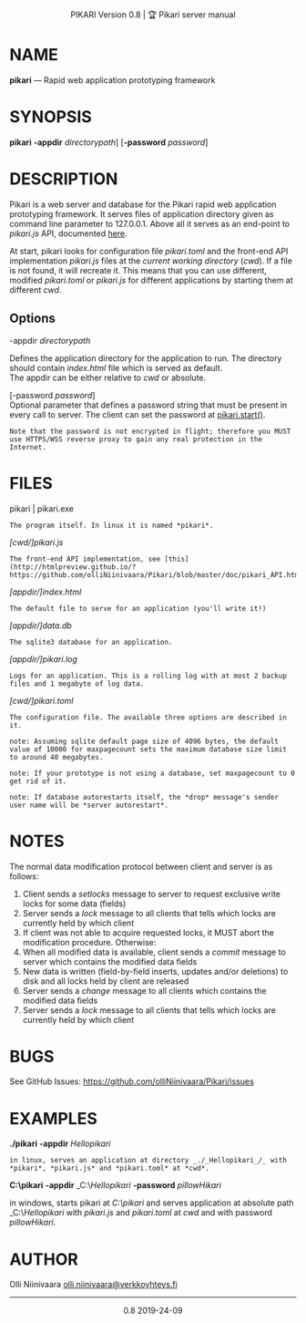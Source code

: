 <p style="text-align: center;">PIKARI Version 0.8 | 🏆 Pikari server manual</p>

NAME
====

**pikari** — Rapid web application prototyping framework

SYNOPSIS
========
**pikari** **-appdir** _directorypath_] \[**-password** _password_\]

DESCRIPTION
===========

Pikari is a web server and database for the Pikari rapid web application prototyping framework.
It serves files of application directory given as command line parameter to 127.0.0.1.
Above all it serves as an end-point to *pikari.js* API, documented [here](http://htmlpreview.github.io/?https://github.com/olliNiinivaara/Pikari/blob/master/doc/pikari_API.html).

At start, pikari looks for configuration file *pikari.toml* and the front-end API implementation *pikari.js* files at the *current working directory* (*cwd*).
If a file is not found, it will recreate it.
This means that you can use different, modified *pikari.toml* or *pikari.js* for different applications by starting them at different *cwd*.

Options
-------

-appdir _directorypath_

Defines the application directory for the application to run. The directory should contain *index.html* file which is served as default.    
The appdir can be either relative to *cwd* or absolute.

\[-password _password_\]  
  Optional parameter that defines a password string that must be present in every call to server. The client can set the password at [pikari.start()](http://htmlpreview.github.io/?https://github.com/olliNiinivaara/Pikari/blob/master/doc/pikari_API.html#.start).

    Note that the password is not encrypted in flight; therefore you MUST use HTTPS/WSS reverse proxy to gain any real protection in the Internet.
</p>


FILES
=====

pikari | pikari.exe

    The program itself. In linux it is named *pikari*.

*\[cwd/\]pikari.js*

    The front-end API implementation, see [this](http://htmlpreview.github.io/?https://github.com/olliNiinivaara/Pikari/blob/master/doc/pikari_API.html)

*\[appdir/\]index.html*

    The default file to serve for an application (you'll write it!)

*\[appdir/\]data.db*

    The sqlite3 database for an application.

*\[appdir/\]pikari.log*

    Logs for an application. This is a rolling log with at most 2 backup files and 1 megabyte of log data.

*\[cwd/\]pikari.toml*

    The configuration file. The available three options are described in it.
   
    note: Assuming sqlite default page size of 4096 bytes, the default value of 10000 for maxpagecount sets the maximum database size limit to around 40 megabytes.

    note: If your prototype is not using a database, set maxpagecount to 0 get rid of it.

    note: If database autorestarts itself, the *drop* message's sender user name will be *server autorestart*.

NOTES
===========

The normal data modification protocol between client and server is as follows:
1. Client sends a *setlocks* message to server to request exclusive write locks for some data (fields)
2. Server sends a *lock* message to all clients that tells which locks are currently held by which client
3. If client was not able to acquire requested locks, it MUST abort the modification procedure. Otherwise:
4. When all modified data is available, client sends a *commit* message to server which contains the modified data fields
5. New data is written (field-by-field inserts, updates and/or deletions) to disk and all locks held by client are released
6. Server sends a *change* message to all clients which contains the modified data fields
7. Server sends a *lock* message to all clients that tells which locks are currently held by which client

BUGS
====

See GitHub Issues: <https://github.com/olliNiinivaara/Pikari/issues>

EXAMPLES
========

**./pikari** **-appdir** _Hellopikari_

    in linux, serves an application at directory _./_Hellopikari_/_ with *pikari*, *pikari.js* and *pikari.toml* at *cwd*.


**C:\pikari** **-appdir** _C:\\_Hellopikari_ **-password** _pillowHikari_

   in windows, starts pikari at *C:\\pikari* and serves application at absolute path _C:\\_Hellopikari_  with *pikari.js* and *pikari.toml* at *cwd* and with password _pillowHikari_.

AUTHOR
======

Olli Niinivaara <olli.niinivaara@verkkoyhteys.fi>

---

<p style="text-align: center;">0.8 2019-24-09</p>